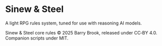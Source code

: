 # Sinew & Steel
A light RPG rules system, tuned for use with reasoning AI models.

Sinew & Steel core rules © 2025 Barry Brook, released under CC‑BY 4.0. Companion scripts under MIT.
